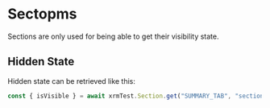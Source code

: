 # Sectopms
Sections are only used for being able to get their visibility state.

## Hidden State
Hidden state can be retrieved like this:

```javascript
const { isVisible } = await xrmTest.Section.get("SUMMARY_TAB", "section1");
```